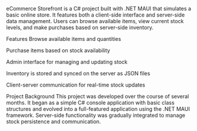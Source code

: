 eCommerce Storefront is a C# project built with .NET MAUI that simulates a basic online store.
 It features both a client-side interface and server-side data management. 
Users can browse available items, view current stock levels, and make purchases based on server-side inventory.

Features
Browse available items and quantities

Purchase items based on stock availability

Admin interface for managing and updating stock

Inventory is stored and synced on the server as JSON files

Client-server communication for real-time stock updates

Project Background
This project was developed over the course of several months. 
It began as a simple C# console application with basic class structures and evolved into a full-featured application using the .NET MAUI framework.
 Server-side functionality was gradually integrated to manage stock persistence and communication.

 